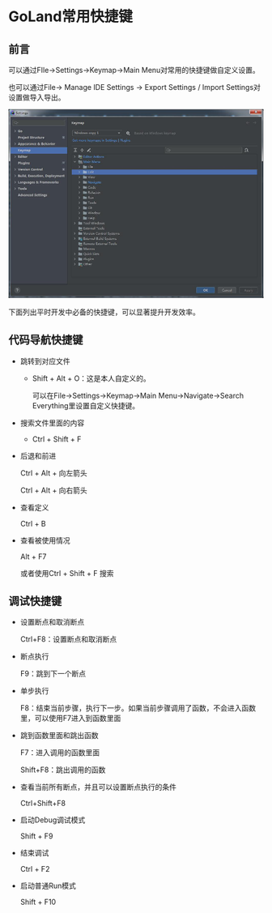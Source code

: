 # GoLand常用快捷键

## 前言

可以通过FIle->Settings->Keymap->Main Menu对常用的快捷键做自定义设置。

也可以通过File-> Manage IDE Settings -> Export Settings / Import Settings对设置做导入导出。

![GoLand快捷键设置界面](../../img/goland.jpg)

下面列出平时开发中必备的快捷键，可以显著提升开发效率。

## 代码导航快捷键

* 跳转到对应文件

  * Shift + Alt + O：这是本人自定义的。

    可以在File->Settings->Keymap->Main Menu->Navigate->Search Everything里设置自定义快捷键。

* 搜索文件里面的内容

  * Ctrl + Shift + F

* 后退和前进

  Ctrl + Alt + 向左箭头

  Ctrl + Alt + 向右箭头

* 查看定义

  Ctrl + B

* 查看被使用情况

  Alt + F7

  或者使用Ctrl + Shift + F 搜索

  

## 调试快捷键

* 设置断点和取消断点

  Ctrl+F8：设置断点和取消断点

* 断点执行

  F9：跳到下一个断点

* 单步执行

  F8：结束当前步骤，执行下一步。如果当前步骤调用了函数，不会进入函数里，可以使用F7进入到函数里面

* 跳到函数里面和跳出函数

  F7：进入调用的函数里面

  Shift+F8：跳出调用的函数

* 查看当前所有断点，并且可以设置断点执行的条件

  Ctrl+Shift+F8
  
* 启动Debug调试模式

  Shift + F9

* 结束调试

  Ctrl + F2

* 启动普通Run模式

  Shift + F10

